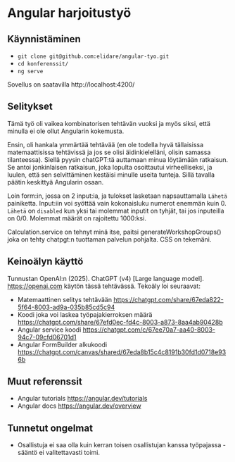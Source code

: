 # Angular harjoitustyö

## Käynnistäminen
- `git clone git@github.com:elidare/angular-tyo.git`
- `cd konferenssit/`
- `ng serve`

Sovellus on saatavilla http://localhost:4200/

## Selitykset

Tämä työ oli vaikea kombinatorisen tehtävän vuoksi ja myös siksi, että minulla ei ole ollut Angularin kokemusta.

Ensin, oli hankala ymmärtää tehtävää (en ole todella hyvä tällaisissa matemaattisissa tehtävissä ja jos se olisi äidinkielelläni, olisin samassa tilanteessa). Siellä pyysin chatGPT:tä auttamaan minua löytämään ratkaisun. Se antoi jonkinlaisen ratkaisun, joka lopulta osoittautui virheelliseksi, ja luulen, että sen selvittäminen kestäisi minulle useita tunteja. Sillä tavalla päätin keskittyä Angularin osaan.

Loin form:in, jossa on 2 input:ia, ja tulokset lasketaan napsauttamalla `Lähetä` painiketta.
Input:iin voi syöttää vain kokonaisluku numerot enemmän kuin 0. `Lähetä` on `disabled` kun yksi tai molemmat inputit on tyhjät, tai jos inputeilla on 0/0. Molemmat määrät on rajoitettu 1000:ksi.

Calculation.service on tehnyt minä itse, paitsi generateWorkshopGroups() joka on tehty chatpgt:n tuottaman palvelun pohjalta.
CSS on tekemäni.

## Keinoälyn käyttö
Tunnustan OpenAI:n (2025). ChatGPT (v4) [Large language model]. https://openai.com käytön tässä tehtävässä. Tekoäly loi seuraavat:
- Matemaattinen selitys tehtävään https://chatgpt.com/share/67eda822-5f64-8003-ad9a-035b85cd5c94
- Koodi joka voi laskea työpajakierroksen määrä https://chatgpt.com/share/67efd0ec-fd4c-8003-a873-8aa4ab90428b
- Angular service koodi https://chatgpt.com/c/67ee70a7-aa40-8003-94c7-09cfd06701d1
- Angular FormBuilder alkukoodi https://chatgpt.com/canvas/shared/67eda8b15c4c8191b30fd1d0718e936b

## Muut referenssit
- Angular tutorials https://angular.dev/tutorials
- Angular docs https://angular.dev/overview

## Tunnetut ongelmat
- Osallistuja ei saa olla kuin kerran toisen osallistujan kanssa työpajassa -sääntö ei valitettavasti toimi.
